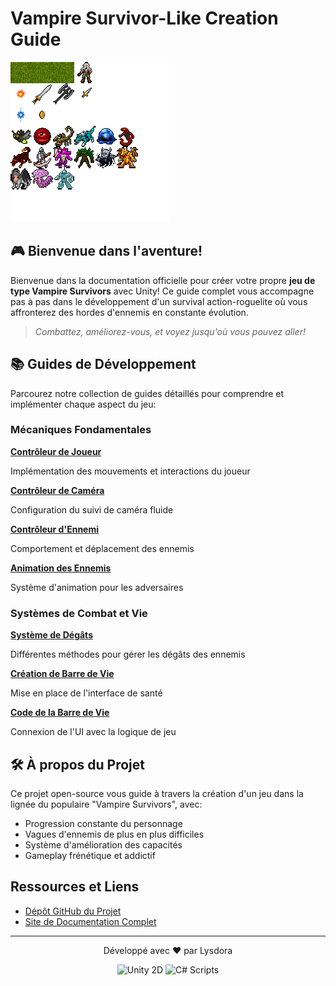 # Vampire Survivor-Like Creation Guide

![Game Banner](./images/arts.png)

## 🎮 Bienvenue dans l'aventure!

Bienvenue dans la documentation officielle pour créer votre propre **jeu de type Vampire Survivors** avec Unity! Ce guide complet vous accompagne pas à pas dans le développement d'un survival action-roguelite où vous affronterez des hordes d'ennemis en constante évolution.

> *Combattez, améliorez-vous, et voyez jusqu'où vous pouvez aller!*

## 📚 Guides de Développement

Parcourez notre collection de guides détaillés pour comprendre et implémenter chaque aspect du jeu:

### Mécaniques Fondamentales

<div class="guide-section">
  <div class="guide-item">
    <strong><a href="guides/player-controller.md">Contrôleur de Joueur</a></strong>
    <p>Implémentation des mouvements et interactions du joueur</p>
  </div>
  <div class="guide-item">
    <strong><a href="guides/camera-controller.md">Contrôleur de Caméra</a></strong>
    <p>Configuration du suivi de caméra fluide</p>
  </div>
  <div class="guide-item">
    <strong><a href="guides/enemy-controller.md">Contrôleur d'Ennemi</a></strong>
    <p>Comportement et déplacement des ennemis</p>
  </div>
  <div class="guide-item">
    <strong><a href="guides/enemy-animation-guide.md">Animation des Ennemis</a></strong>
    <p>Système d'animation pour les adversaires</p>
  </div>
</div>

### Systèmes de Combat et Vie

<div class="guide-section">
  <div class="guide-item">
    <strong><a href="guides/combat-system-guide.md">Système de Dégâts</a></strong>
    <p>Différentes méthodes pour gérer les dégâts des ennemis</p>
  </div>
  <div class="guide-item">
    <strong><a href="guides/health-slider-guide.md">Création de Barre de Vie</a></strong>
    <p>Mise en place de l'interface de santé</p>
  </div>
  <div class="guide-item">
    <strong><a href="guides/health-code-guide.md">Code de la Barre de Vie</a></strong>
    <p>Connexion de l'UI avec la logique de jeu</p>
  </div>
</div>

## 🛠️ À propos du Projet

Ce projet open-source vous guide à travers la création d'un jeu dans la lignée du populaire "Vampire Survivors", avec:

* Progression constante du personnage
* Vagues d'ennemis de plus en plus difficiles
* Système d'amélioration des capacités
* Gameplay frénétique et addictif

## Ressources et Liens

* [Dépôt GitHub du Projet](https://github.com/Lysdora/survivor-game-unity2D)
* [Site de Documentation Complet](https://lysdora.github.io/survivor-game-unity2D/)

---

<div align="center">
  <p>Développé avec ❤️ par Lysdora</p>
  <img src="https://img.shields.io/badge/Unity-2D-blue?style=flat-square&logo=unity" alt="Unity 2D">
  <img src="https://img.shields.io/badge/C%23-Scripts-green?style=flat-square&logo=c-sharp" alt="C# Scripts">
</div>
